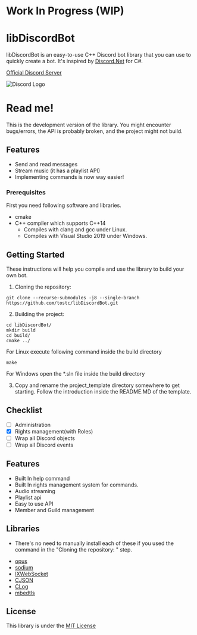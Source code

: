 # Work In Progress (WIP)
# libDiscordBot
libDiscordBot is an easy-to-use C++ Discord bot library that you can use to quickly create a bot. It's inspired by [Discord.Net](https://github.com/discord-net/Discord.Net) for C#.

[Official Discord Server](https://discord.gg/4yu7uR2)

![Discord Logo](https://discord.com/assets/fc0b01fe10a0b8c602fb0106d8189d9b.png)

# Read me!
This is the development version of the library. You might encounter bugs/errors, the API is probably broken, and the project might not build.

## Features
* Send and read messages
* Stream music (it has a playlist API)
* Implementing commands is now way easier!

### Prerequisites
First you need following software and libraries.

* cmake
* C++ compiler which supports C++14
    * Compiles with clang and gcc under Linux.
    * Compiles with Visual Studio 2019 under Windows.

## Getting Started
These instructions will help you compile and use the library to build your own bot.

1. Cloning the repository:

```
git clone --recurse-submodules -j8 --single-branch https://github.com/tostc/libDiscordBot.git
```

2. Building the project:

```
cd libDiscordBot/
mkdir build
cd build/
cmake ../
```

For Linux execute following command inside the build directory
```
make
```

For Windows open the *.sln file inside the build directory

3. Copy and rename the project_template directory somewhere to get starting. Follow the introduction inside the README.MD of the template.

## Checklist
- [ ] Administration
- [x] Rights management(with Roles)
- [ ] Wrap all Discord objects
- [ ] Wrap all Discord events

## Features
- Built In help command
- Built In rights management system for commands.
- Audio streaming
- Playlist api
- Easy to use API
- Member and Guild management

## Libraries
* There's no need to manually install each of these if you used the command in the "Cloning the repository: " step.
- [opus](https://github.com/xiph/opus)
- [sodium](https://github.com/jedisct1/libsodium)
- [IXWebSocket](https://github.com/machinezone/IXWebSocket)
- [CJSON](https://github.com/tostc/CJSON)
- [CLog](https://github.com/tostc/CLog)
- [mbedtls](https://github.com/ARMmbed/mbedtls)

## License
This library is under the [MIT License](LICENSE.txt)
